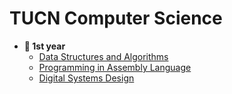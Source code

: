# TUCN Computer Science
- **🐥 1st year**
  - [Data Structures and Algorithms](https://github.com/oanadurcau/Data-Structures-and-Algorithms)
  - [Programming in Assembly Language](https://github.com/oanadurcau/Programming-in-Assembly-Language)
  - [Digital Systems Design](https://github.com/oanadurcau/TUCN-Computer-Science)
